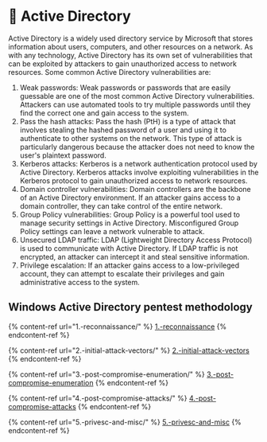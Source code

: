 # 👥 Active Directory

Active Directory is a widely used directory service by Microsoft that stores information about users, computers, and other resources on a network. As with any technology, Active Directory has its own set of vulnerabilities that can be exploited by attackers to gain unauthorized access to network resources. Some common Active Directory vulnerabilities are:

1. Weak passwords: Weak passwords or passwords that are easily guessable are one of the most common Active Directory vulnerabilities. Attackers can use automated tools to try multiple passwords until they find the correct one and gain access to the system.
2. Pass the hash attacks: Pass the hash (PtH) is a type of attack that involves stealing the hashed password of a user and using it to authenticate to other systems on the network. This type of attack is particularly dangerous because the attacker does not need to know the user's plaintext password.
3. Kerberos attacks: Kerberos is a network authentication protocol used by Active Directory. Kerberos attacks involve exploiting vulnerabilities in the Kerberos protocol to gain unauthorized access to network resources.
4. Domain controller vulnerabilities: Domain controllers are the backbone of an Active Directory environment. If an attacker gains access to a domain controller, they can take control of the entire network.
5. Group Policy vulnerabilities: Group Policy is a powerful tool used to manage security settings in Active Directory. Misconfigured Group Policy settings can leave a network vulnerable to attack.
6. Unsecured LDAP traffic: LDAP (Lightweight Directory Access Protocol) is used to communicate with Active Directory. If LDAP traffic is not encrypted, an attacker can intercept it and steal sensitive information.
7. Privilege escalation: If an attacker gains access to a low-privileged account, they can attempt to escalate their privileges and gain administrative access to the system.

## Windows Active Directory pentest methodology

{% content-ref url="1.-reconnaissance/" %}
[1.-reconnaissance](1.-reconnaissance/)
{% endcontent-ref %}

{% content-ref url="2.-initial-attack-vectors/" %}
[2.-initial-attack-vectors](2.-initial-attack-vectors/)
{% endcontent-ref %}

{% content-ref url="3.-post-compromise-enumeration/" %}
[3.-post-compromise-enumeration](3.-post-compromise-enumeration/)
{% endcontent-ref %}

{% content-ref url="4.-post-compromise-attacks/" %}
[4.-post-compromise-attacks](4.-post-compromise-attacks/)
{% endcontent-ref %}

{% content-ref url="5.-privesc-and-misc/" %}
[5.-privesc-and-misc](5.-privesc-and-misc/)
{% endcontent-ref %}
